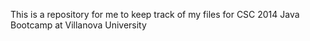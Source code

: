 This is a repository for me to keep track of my files for CSC 2014 Java Bootcamp at Villanova University
